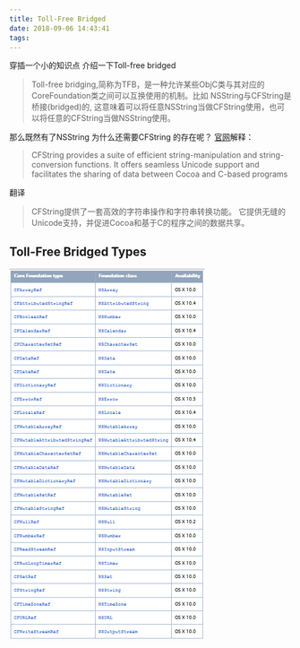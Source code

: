 ```yaml
---
title: Toll-Free Bridged
date: 2018-09-06 14:43:41
tags:
---
```


穿插一个小的知识点 介绍一下Toll-free bridged
>  Toll-free bridging,简称为TFB，是一种允许某些ObjC类与其对应的CoreFoundation类之间可以互换使用的机制。比如 NSString与CFString是桥接(bridged)的, 这意味着可以将任意NSString当做CFString使用，也可以将任意的CFString当做NSString使用。

那么既然有了NSString 为什么还需要CFString 的存在呢？
[官网](https://developer.apple.com/library/archive/documentation/CoreFoundation/Conceptual/CFDesignConcepts/Articles/tollFreeBridgedTypes.html#/apple_ref/doc/uid/TP40010677)解释：
> CFString provides a suite of efficient string-manipulation and string-conversion functions. It offers seamless Unicode support and facilitates the sharing of data between Cocoa and C-based programs
 
 翻译
> CFString提供了一套高效的字符串操作和字符串转换功能。 它提供无缝的Unicode支持，并促进Cocoa和基于C的程序之间的数据共享。

## Toll-Free Bridged Types

![TFB](https://raw.githubusercontent.com/yuweizhong/Resources/master/Img/tfb.png)